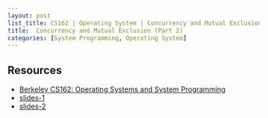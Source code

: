 ```yaml
---
layout: post
list_title: CS162 | Operating System | Concurrency and Mutual Exclusion | Part 2
title:  Concurrency and Mutual Exclusion (Part 2)
categories: [System Programming, Operating System]
---
```


## Resources

- [Berkeley CS162: Operating Systems and System Programming](https://www.youtube.com/watch?v=4FpG1DcvHzc&list=PLF2K2xZjNEf97A_uBCwEl61sdxWVP7VWC)
- [slides-1](https://sharif.edu/~kharrazi/courses/40424-012/)
- [slides-2](https://github.com/Leo-Adventure/Berkeley-CS162-Operating-System/tree/main/Lecture/Slides)
